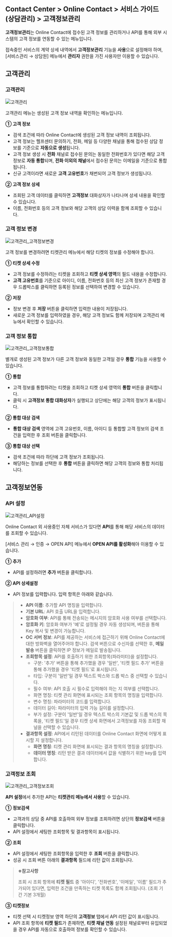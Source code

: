 ## Contact Center > Online Contact > 서비스 가이드 (상담관리) > 고객정보관리

**고객정보관리**는 Online Contact에 접수된 고객 정보를 관리하거나 API를 통해 외부 시스템의 고객 정보를 연동할 수 있는 메뉴입니다.

접속중인 서비스의 계약 상세 내역에서 **고객정보관리** 기능을 **사용**으로 설정해야 하며, [서비스관리 → 상담원] 메뉴에서 **관리자** 권한을 가진 사용자만 이용할 수 있습니다.

## 고객관리

### 고객관리
![고객관리](http://static.toastoven.net/prod_contact_center/OC3.0/kr/online-contact-guide-customer-management_img0010.png)

고객관리 메뉴는 생성된 고객 정보 내역을 확인하는 메뉴입니다.

**① 고객 정보**

- 검색 조건에 따라 Online Contact에 생성된 고객 정보 내역이 조회됩니다.
- 고객 정보는 헬프센터 문의하기, 전화, 메일 등 다양한 채널을 통해 접수된 상담 정보를 기준으로 **자동으로 생성**됩니다.
- 고객 정보 생성 시 **전화** 채널로 접수된 문의는 동일한 전화번호가 있다면 해당 고객 정보로 **자동 통합**되며, **전화 이외의 채널**에서 접수된 문의는 이메일을 기준으로 통합됩니다.
- 신규 고객이라면 새로운 **고객 고유번호**가 채번되어 고객 정보가 생성됩니다.

**② 고객 정보 상세**

- 조회된 고객 데이터를 클릭하면 **고객정보** 대화상자가 나타나며 상세 내용을 확인할 수 있습니다.
- 이름, 전화번호 등의 고객 정보와 해당 고객의 상담 이력을 함께 조회할 수 있습니다.

### 고객 정보 변경
![고객관리_고객정보변경](http://static.toastoven.net/prod_contact_center/OC3.0/kr/online-contact-guide-customer-management_img0020.png)

고객 정보를 변경하려면 티켓관리 메뉴에서 해당 티켓의 정보를 수정해야 합니다.

**① 티켓 상세 수정**

- 고객 정보를 수정하려는 티켓을 조회하고 **티켓 상세 영역**의 필드 내용을 수정합니다.
- **고객 고유번호**를 기준으로 아이디, 이름, 전화번호 등의 최신 고객 정보가 존재할 경우 드롭박스를 클릭하면 등록된 정보를 선택하여 변경할 수 있습니다.

**② 저장**

- 정보 변경 후 **저장** 버튼을 클릭하면 입력한 내용이 저장됩니다.
- 새로운 고객 정보를 입력하였을 경우, 해당 고객 정보도 함께 저장되며 고객관리 메뉴에서 확인할 수 있습니다.

### 고객 정보 통합
![고객관리_고객정보통합](http://static.toastoven.net/prod_contact_center/OC3.0/kr/online-contact-guide-customer-management_img0030.png)

별개로 생성된 고객 정보가 다른 고객 정보와 동일한 고객일 경우 **통합** 기능을 사용할 수 있습니다.

**① 통합**

- 고객 정보를 통합하려는 티켓을 조회하고 티켓 상세 영역의 **통합** 버튼을 클릭합니다.
- 클릭 시 **고객정보 통합 대화상자**가 실행되고 상단에는 해당 고객의 정보가 표시됩니다.

**② 통합 대상 검색**

- **통합 대상 검색** 영역에 고객 고유번호, 이름, 아이디 등 통합할 고객 정보의 검색 조건을 입력한 후 조회 버튼을 클릭합니다.

**③ 통합 대상 선택**

- 검색 조건에 따라 하단에 고객 정보가 조회됩니다.
- 해당하는 정보를 선택한 후 **통합** 버튼을 클릭하면 해당 고객의 정보와 통합 처리됩니다.

## 고객정보연동

### API 설정
![고객관리_API설정](http://static.toastoven.net/prod_contact_center/OC3.0/kr/online-contact-guide-customer-management_img0040.png)

Online Contact 외 사용중인 자체 서비스가 있다면 **API**를 통해 해당 서비스의 데이터를 조회할 수 있습니다.

[서비스 관리 → 인증 → OPEN API] 메뉴에서 **OPEN API를 활성화**해야 이용할 수 있습니다.

**① 추가**

- API를 설정하려면 **추가** 버튼을 클릭합니다.

**② API 상세설정**

- API 정보를 입력합니다. 입력 항목은 아래와 같습니다.
> - **API 이름**: 추가할 API 명칭을 입력합니다.
> - **기본 URL**: API 호출 URL을 입력합니다.
> - **암호화 여부**: API를 통해 전송되는 메시지의 암호화 사용 여부를 선택합니다.
> - **암호화 키**: 암호화 여부가 '예'로 설정될 경우 자동 생성되며, 버튼을 통해 Key 복사 및 변경이 가능합니다.
> - **OC 서버 정보**: API를 제공하는 서비스에 접근하기 위해 Online Contact에 대한 방화벽을 열어주어야 합니다. 검색 버튼으로 수신자를 선택한 후, **메일 발송** 버튼을 클릭하면 IP 정보가 메일로 발송됩니다.
> - **조회항목 설정**: API를 호출하기 위한 조회항목(파라미터)을 설정합니다.
>    - 구분: '추가' 버튼을 통해 추가했을 경우 '일반', '티켓 필드 추가' 버튼을 통해 추가했을 경우 '티켓 필드'로 표시됩니다.
>     - 타입: 구분이 '일반'일 경우 텍스트 박스와 드롭 박스 중 선택할 수 있습니다.
>     - 필수 여부: API 호출 시 필수로 입력해야 하는 지 여부를 선택합니다.
>     - 화면 명칭: 티켓 관리 화면에 표시되는 조회 항목의 명칭을 입력합니다.
>     - 변수 명칭: 파라미터의 코드를 입력합니다.
>     - 데이터 길이: 파라미터의 입력 가능 길이를 설정합니다.
>     - 부가 설정: 구분이 '일반'일 경우 텍스트 박스의 기본값 및 드롭 박스의 목록을, '티켓 필드'일 경우 티켓 상세 화면에서 고객정보를 자동 조회할 채널을 선택할 수 있습니다.
> - **결과항목 설정**: API에서 리턴된 데이터를 Online Contact 화면에 어떻게 표시할 지 설정합니다.
>     - **화면 명칭**: 티켓 관리 화면에 표시되는 결과 항목의 명칭을 설정합니다.
>     - **데이터 명칭**: 리턴 받은 결과 데이터에서 값을 식별하기 위한 key를 입력합니다.

### 고객정보 조회
![고객관리_고객정보조회](http://static.toastoven.net/prod_contact_center/OC3.0/kr/online-contact-guide-customer-management_img0050.png)

**API 설정**에서 추가한 API는 **티켓관리 메뉴에서 사용**할 수 있습니다.

**① 정보검색**

- 고객과의 상담 중 API를 호출하여 외부 정보를 조회하려면 상단의 **정보검색** 버튼을 클릭합니다.
- API 설정에서 세팅한 조회항목 및 결과항목이 표시됩니다. 

**② 조회**

- API 설정에서 세팅한 조회항목을 입력한 후 **조회** 버튼을 클릭합니다.
- 성공 시 조회 버튼 아래의 **결과항목** 필드에 리턴 값이 조회됩니다.

> **※참고사항**
>
> 조회 시 조회 항목에 **티켓 필드** 중 '아이디', '전화번호', '이메일', '이름' 필드가 추가되어 있다면, 입력한 조건을 만족하는 티켓 목록도 함께 조회됩니다. (조회 기간 기본 3개월)

**③ 티켓정보**

- 티켓 선택 시 티켓정보 영역 하단의 **고객정보** 탭에서 API 리턴 값이 표시됩니다.
- API 조회 항목에 **티켓 필드**가 존재하면, **티켓 채널 연동** 설정된 채널로부터 유입되었을 경우 API를 자동으로 호출하여 정보를 확인할 수 있습니다.